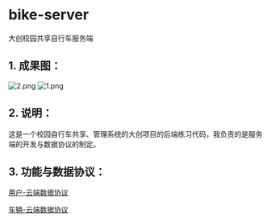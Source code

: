 # bike-server
大创校园共享自行车服务端

## 1. 成果图：
![2.png](https://z3.ax1x.com/2021/04/28/gPyIxA.png)
![1.png](https://z3.ax1x.com/2021/04/28/gPyTKI.png)

## 2. 说明：
这是一个校园自行车共享、管理系统的大创项目的后端练习代码，我负责的是服务端的开发与数据协议的制定。

## 3. 功能与数据协议：
[用户-云端数据协议](https://www.processon.com/view/link/6067ffe3f346fb0aa9839aa3)

[车辆-云端数据协议](https://www.processon.com/view/link/6066f1fce0b34d282990f9b0)
